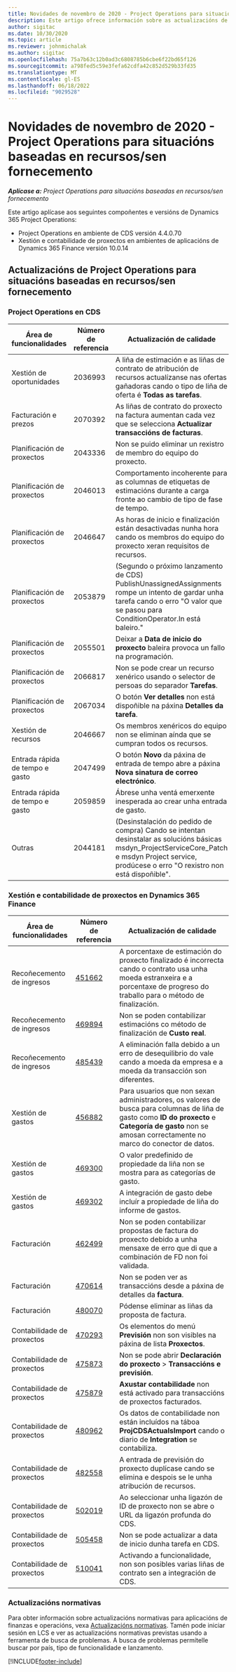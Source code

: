 ```yaml
---
title: Novidades de novembro de 2020 - Project Operations para situacións baseadas en recursos/sen fornecemento
description: Este artigo ofrece información sobre as actualizacións de calidade dispoñibles na versión de novembro de 2020 de Project Operations para situacións baseadas en recursos/sen fornecemento.
author: sigitac
ms.date: 10/30/2020
ms.topic: article
ms.reviewer: johnmichalak
ms.author: sigitac
ms.openlocfilehash: 75a7b63c12b0ad3c6808785b6cbe6f22bd65f126
ms.sourcegitcommit: a798fed5c59e3fefa62cdfa42c852d529b33fd35
ms.translationtype: MT
ms.contentlocale: gl-ES
ms.lasthandoff: 06/18/2022
ms.locfileid: "9029528"
---
```

# <a name="whats-new-november-2020---project-operations-for-resourcenon-stocked-based-scenarios"></a>Novidades de novembro de 2020 - Project Operations para situacións baseadas en recursos/sen fornecemento

_**Aplícase a:** Project Operations para situacións baseadas en recursos/sen fornecemento_

Este artigo aplícase aos seguintes compoñentes e versións de Dynamics 365 Project Operations:

- Project Operations en ambiente de CDS versión 4.4.0.70
- Xestión e contabilidade de proxectos en ambientes de aplicacións de Dynamics 365 Finance versión 10.0.14

## <a name="updates-to-project-operations-for-resource-non-stocked-based-scenarios"></a>Actualizacións de Project Operations para situacións baseadas en recursos/sen fornecemento

### <a name="project-operations-on-cds"></a>Project Operations en CDS

| Área de funcionalidades                 | Número de referencia | Actualización de calidade                                                                                                                                                                    |
|------------------------------|------------------|-----------------------------------------------------------------------------------------------------------------------------------------------------------------------------------|
|   Xestión de oportunidades       | 2036993          | A liña de estimación e as liñas de contrato de atribución de recursos actualízanse nas ofertas gañadoras cando o tipo de liña de oferta é **Todas as tarefas**.                                                 |
| Facturación e prezos          | 2070392          | As liñas de contrato do proxecto na factura aumentan cada vez que se selecciona **Actualizar transaccións de facturas**.                                                                         |
| Planificación de proxectos             | 2043336          | Non se puido eliminar un rexistro de membro do equipo do proxecto.                                                                                                                                  |
| Planificación de proxectos             | 2046013          | Comportamento incoherente para as columnas de etiquetas de estimacións durante a carga fronte ao cambio de tipo de fase de tempo.                                                                                   |
| Planificación de proxectos             | 2046647          | As horas de inicio e finalización están desactivadas nunha hora cando os membros do equipo do proxecto xeran requisitos de recursos.                                                                      |
| Planificación de proxectos             | 2053879          | (Segundo o próximo lanzamento de CDS) PublishUnassignedAssignments rompe un intento de gardar unha tarefa cando o erro "O valor que se pasou para ConditionOperator.In está baleiro."                       |
| Planificación de proxectos             | 2055501          | Deixar a **Data de inicio do proxecto** baleira provoca un fallo na programación.                                                                                                      |
| Planificación de proxectos             | 2066817          | Non se pode crear un recurso xenérico usando o selector de persoas do separador **Tarefas**.                                                                                                   |
| Planificación de proxectos             | 2067034          | O botón **Ver detalles** non está dispoñible na páxina **Detalles da tarefa**.                                                                                                       |
| Xestión de recursos          | 2046667          | Os membros xenéricos do equipo non se eliminan aínda que se cumpran todos os recursos.                                                                                                    |
| Entrada rápida de tempo e gasto | 2047499          | O botón **Novo** da páxina de entrada de tempo abre a páxina **Nova sinatura de correo electrónico**.                                                                                               |
| Entrada rápida de tempo e gasto | 2059859          | Ábrese unha ventá emerxente inesperada ao crear unha entrada de gasto.                                                                                                                         |
| Outras                        | 2044181          | (Desinstalación do pedido de compra)   Cando se intentan desinstalar as solucións básicas msdyn_ProjectServiceCore_Patch e msdyn Project   service, prodúcese o erro "O rexistro non está dispoñible".  |

### <a name="project-management-and-accounting-in-dynamics-365-finance"></a>Xestión e contabilidade de proxectos en Dynamics 365 Finance

| Área de funcionalidades        | Número de referencia | Actualización de calidade                                                                                                                                                            |
|---------------------|------------------|---------------------------------------------------------------------------------------------------------------------------------------------------------------------------|
| Recoñecemento de ingresos | [451662](https://fix.lcs.dynamics.com/Issue/Details/?bugId=451662)           | A porcentaxe de estimación do proxecto finalizado é incorrecta cando o contrato usa unha moeda estranxeira e a porcentaxe de progreso do traballo para o método de finalización.                     |
| Recoñecemento de ingresos | [469894](https://fix.lcs.dynamics.com/Issue/Details/?bugId=469894)           | Non se poden contabilizar estimacións co método de finalización de **Custo real**.                                                                                                    |
| Recoñecemento de ingresos | [485439](https://fix.lcs.dynamics.com/Issue/Details/?bugId=485439)           | A eliminación falla debido a un erro de desequilibrio do vale cando a moeda da empresa e a moeda da transacción son diferentes.                                              |
| Xestión de gastos  | [456882](https://fix.lcs.dynamics.com/Issue/Details/?bugId=456822)           | Para usuarios que non sexan administradores, os valores de busca para columnas de liña de gasto como **ID do proxecto** e **Categoría de gasto** non se amosan correctamente no marco do conector de datos. |
| Xestión de gastos  | [469300](https://fix.lcs.dynamics.com/Issue/Details/?bugId=469300)           | O valor predefinido de propiedade da liña non se mostra para as categorías de gasto.                                                                                                         |
| Xestión de gastos  | [469302](https://fix.lcs.dynamics.com/Issue/Details/?bugId=469302)           | A integración de gasto debe incluír a propiedade de liña do informe de gastos.                                                                                             |
| Facturación           | [462499](https://fix.lcs.dynamics.com/Issue/Details/?bugId=462499)           | Non se poden contabilizar propostas de factura do proxecto debido a unha mensaxe de erro que di que a combinación de FD non foi validada.                                                    |
| Facturación           | [470614](https://fix.lcs.dynamics.com/Issue/Details/?bugId=470614)           | Non se poden ver as transaccións desde a páxina de detalles da **factura**.                                                                                                              |
| Facturación           | [480070](https://fix.lcs.dynamics.com/Issue/Details/?bugId=480070)           | Pódense eliminar as liñas da proposta de factura.                                                                                                                                  |
| Contabilidade de proxectos  | [470293](https://fix.lcs.dynamics.com/Issue/Details/?bugId=470293)           | Os elementos do menú **Previsión** non son visibles na páxina de lista **Proxectos**.                                                                                                   |
| Contabilidade de proxectos  | [475873](https://fix.lcs.dynamics.com/Issue/Details/?bugId=475873)           | Non se pode abrir **Declaración do proxecto**   > **Transaccións e previsión**.                                                                                                       |
| Contabilidade de proxectos  | [475879](https://fix.lcs.dynamics.com/Issue/Details/?bugId=475879)           | **Axustar contabilidade** non está activado para transaccións de proxectos facturados.                                                                                                  |
| Contabilidade de proxectos  | [480962](https://fix.lcs.dynamics.com/Issue/Details/?bugId=480962)           | Os datos de contabilidade non están incluídos na táboa **ProjCDSActualsImport** cando o diario de **Integration** se contabiliza.                                                  |
| Contabilidade de proxectos  | [482558](https://fix.lcs.dynamics.com/Issue/Details/?bugId=482558)           | A entrada de previsión do proxecto duplícase cando se elimina e despois se le unha atribución de recursos.                                                                            |
| Contabilidade de proxectos  | [502019](https://fix.lcs.dynamics.com/Issue/Details/?bugId=502019)           | Ao seleccionar unha ligazón de ID de proxecto non se abre o URL da ligazón profunda do CDS.                                                                                                         |
| Contabilidade de proxectos  | [505458](https://fix.lcs.dynamics.com/Issue/Details/?bugId=505458)           | Non se pode actualizar a data de inicio dunha tarefa en CDS.                                                                                                                           |
| Contabilidade de proxectos  | [510041](https://fix.lcs.dynamics.com/Issue/Details/?bugId=510041)           | Activando a funcionalidade, non son posibles varias liñas de contrato sen a integración de CDS.                                                                                   |

### <a name="regulatory-updates"></a>Actualizacións normativas
Para obter información sobre actualizacións normativas para aplicacións de finanzas e operacións, vexa [Actualizacións normativas](/dynamics365/finance/localizations/regulatory-updates). Tamén pode iniciar sesión en LCS e ver as actualizacións normativas previstas usando a ferramenta de busca de problemas. A busca de problemas permítelle buscar por país, tipo de funcionalidade e lanzamento.


[!INCLUDE[footer-include](../includes/footer-banner.md)]